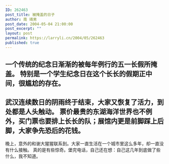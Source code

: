 ```yaml
---
ID: 262463
post_title: 被掩盖的日子
author: 南 靖男
post_date: 2004-05-04 21:00:00
post_excerpt: ""
layout: post
permalink: https://larryli.cn/2004/05/262463
published: true
---
```

一个传统的纪念日渐渐的被每年例行的五一长假所掩盖。
特别是一个学生纪念日在这个长长的假期正中间，很尴尬的存在。
-------------
武汉连续数日的阴雨终于结束，大家又恢复了活力，到处都是人头触动。
票价最贵的东湖海洋世界也不例外，买门票也要排上长长的队；展馆内更是前脚踩上后脚，大家争先恐后的花钱。
-------------
晚上，意外的和谢大猩猩联系到。大家一直生活在一个城市里这么多年，却一直没有什么接触。
真的是有些惊奇。堡完电话，自己还在想：自己这几年到底做了些什么，我不知道。